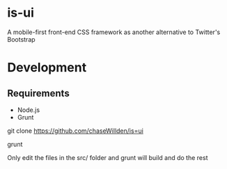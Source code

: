 is-ui
=====

A mobile-first front-end CSS framework as another alternative to Twitter's Bootstrap

Development
===========

Requirements
-------------
 - Node.js
 - Grunt

git clone https://github.com/chaseWillden/is=ui

grunt

Only edit the files in the src/ folder and grunt will build and do the rest